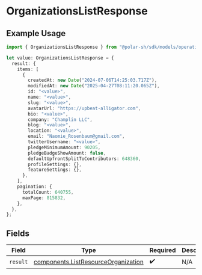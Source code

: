 # OrganizationsListResponse

## Example Usage

```typescript
import { OrganizationsListResponse } from "@polar-sh/sdk/models/operations";

let value: OrganizationsListResponse = {
  result: {
    items: [
      {
        createdAt: new Date("2024-07-06T14:25:03.717Z"),
        modifiedAt: new Date("2025-04-27T08:11:20.065Z"),
        id: "<value>",
        name: "<value>",
        slug: "<value>",
        avatarUrl: "https://upbeat-alligator.com",
        bio: "<value>",
        company: "Champlin LLC",
        blog: "<value>",
        location: "<value>",
        email: "Naomie_Rosenbaum@gmail.com",
        twitterUsername: "<value>",
        pledgeMinimumAmount: 90205,
        pledgeBadgeShowAmount: false,
        defaultUpfrontSplitToContributors: 648360,
        profileSettings: {},
        featureSettings: {},
      },
    ],
    pagination: {
      totalCount: 640755,
      maxPage: 815832,
    },
  },
};
```

## Fields

| Field                                                                                      | Type                                                                                       | Required                                                                                   | Description                                                                                |
| ------------------------------------------------------------------------------------------ | ------------------------------------------------------------------------------------------ | ------------------------------------------------------------------------------------------ | ------------------------------------------------------------------------------------------ |
| `result`                                                                                   | [components.ListResourceOrganization](../../models/components/listresourceorganization.md) | :heavy_check_mark:                                                                         | N/A                                                                                        |
